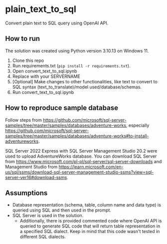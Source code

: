 # plain_text_to_sql
Convert plain text to SQL query using OpenAI API.

## How to run
The solution was created using Python version 3.10.13 on Windows 11.

1. Clone this repo
2. Run requirements.txt (`pip install -r requirements.txt`).
3. Open convert_text_to_sql.ipynb
4. Replace <insert your servername> with your SERVERNAME
4. [Optional] Make changes to other functionalities, like text to convert to SQL syntax (text_to_translate)/model used/database/schemas.
5. Run convert_text_to_sql.ipynb

## How to reproduce sample database
Follow steps from https://github.com/microsoft/sql-server-samples/tree/master/samples/databases/adventure-works, especially https://github.com/microsoft/sql-server-samples/tree/master/samples/databases/adventure-works#to-install-adventureworks.

SQL Server 2022 Express with SQL Server Management Studio 20.2 were used to upload AdventureWorks database.
You can download SQL Server from https://www.microsoft.com/pl-pl/sql-server/sql-server-downloads and Management Studio from
https://learn.microsoft.com/en-us/sql/ssms/download-sql-server-management-studio-ssms?view=sql-server-ver16#download-ssms.

## Assumptions
* Database representation (schema, table, column name and data type) is queried using SQL and then used in the prompt.
* SQL Server is used in the solution.
	* Additionally, there is provided commented code where OpenAI API is queried to generate SQL code that will return table representation in a specified SQL dialect. Keep in mind that this code wasn't tested in different SQL dialects.

